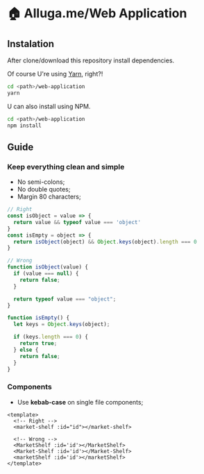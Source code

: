 # :house: Alluga.me/Web Application

## Instalation
After clone/download this repository install dependencies.

Of course U're using [Yarn](https://yarnpkg.com/), right?!

```sh
cd <path>/web-application
yarn
```

U can also install using NPM.

```sh
cd <path>/web-application
npm install
```

## Guide
### Keep everything clean and simple
- No semi-colons;
- No double quotes;
- Margin 80 characters;

```js
// Right
const isObject = value => {
  return value && typeof value === 'object'
}
const isEmpty = object => {
  return isObject(object) && Object.keys(object).length === 0
}

// Wrong
function isObject(value) {
  if (value === null) {
    return false;
  }

  return typeof value === "object";
}

function isEmpty() {
  let keys = Object.keys(object);

  if (keys.length === 0) {
    return true;
  } else {
    return false;
  }
}
```

### Components
- Use **kebab-case** on single file components;

```vue
<template>
  <!-- Right -->
  <market-shelf :id="id"></market-shelf>

  <!-- Wrong -->
  <MarketShelf :id='id'></MarketShelf>
  <Market-Shelf :id='id'></Market-Shelf>
  <marketShelf :id='id'></marketShelf>
</template>
```
